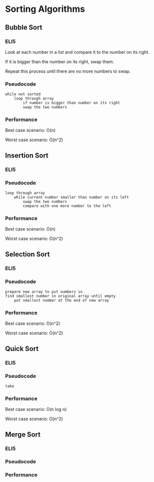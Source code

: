 # Sorting Algorithms

## Bubble Sort

### ELI5

Look at each number in a list and compare it to the number on its right.

If it is bigger than the number on its right, swap them.

Repeat this process until there are no more numbers to swap.

### Pseudocode

```
while not sorted
	loop through array
		if number is bigger than number on its right
		swap the two numbers 
```

### Performance

Best case scenario: O(n)

Worst case scenario: O(n^2)

## Insertion Sort

### ELI5



### Pseudocode

```
loop through array
	while current number smaller than number on its left
		swap the two numbers
		compare with one more number to the left
```

### Performance

Best case scenario: O(n)

Worst case scenario: O(n^2)

## Selection Sort

### ELI5

### Pseudocode

```
prepare new array to put numbers in
find smallest number in original array until empty
	put smallest number at the end of new array
```

### Performance

Best case scenario: O(n^2)

Worst case scenario: O(n^2)

## Quick Sort

### ELI5

### Pseudocode

```
take 
```

### Performance

Best case scenario: O(n log n)

Worst case scenario: O(n^2)

## Merge Sort

### ELI5

### Pseudocode

### Performance